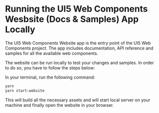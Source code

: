 # Running the UI5 Web Components Wesbsite (Docs & Samples) App Locally

The UI5 Web Components Website app is the entry point of the UI5 Web Components project. 
The app includes documentation, API reference and samples for all the available web components.

The website can be run locally to test your changes and samples.
In order to do so, you have to follow the steps below:

In your terminal, run the following command:

```bash
yarn
yarn start:website
```

This will build all the necessary assets and will start local server on your machine
and finally open the website in your browser.
